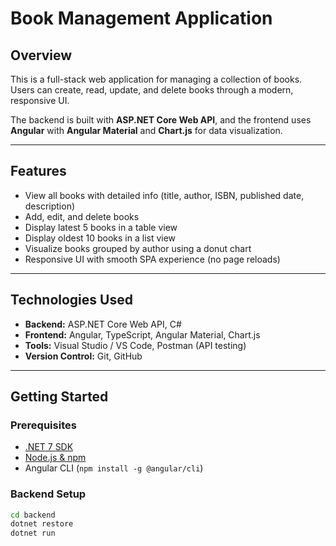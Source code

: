 # Book Management Application

## Overview

This is a full-stack web application for managing a collection of books. Users can create, read, update, and delete books through a modern, responsive UI.

The backend is built with **ASP.NET Core Web API**, and the frontend uses **Angular** with **Angular Material** and **Chart.js** for data visualization.

---

## Features

- View all books with detailed info (title, author, ISBN, published date, description)
- Add, edit, and delete books
- Display latest 5 books in a table view
- Display oldest 10 books in a list view
- Visualize books grouped by author using a donut chart
- Responsive UI with smooth SPA experience (no page reloads)

---

## Technologies Used

- **Backend:** ASP.NET Core Web API, C#
- **Frontend:** Angular, TypeScript, Angular Material, Chart.js
- **Tools:** Visual Studio / VS Code, Postman (API testing)
- **Version Control:** Git, GitHub

---

## Getting Started

### Prerequisites

- [.NET 7 SDK](https://dotnet.microsoft.com/download)
- [Node.js & npm](https://nodejs.org/)
- Angular CLI (`npm install -g @angular/cli`)

### Backend Setup

```bash
cd backend
dotnet restore
dotnet run
